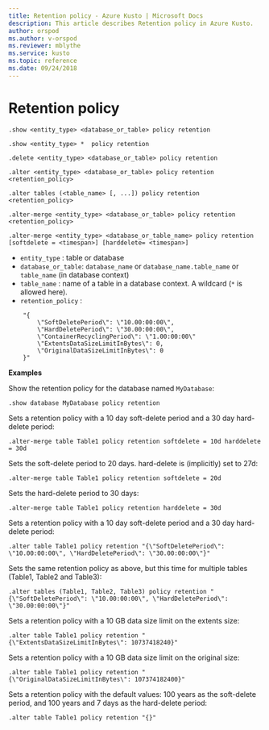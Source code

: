 ```yaml
---
title: Retention policy - Azure Kusto | Microsoft Docs
description: This article describes Retention policy in Azure Kusto.
author: orspod
ms.author: v-orspod
ms.reviewer: mblythe
ms.service: kusto
ms.topic: reference
ms.date: 09/24/2018
---
```

# Retention policy

```kusto
.show <entity_type> <database_or_table> policy retention

.show <entity_type> *  policy retention

.delete <entity_type> <database_or_table> policy retention

.alter <entity_type> <database_or_table> policy retention <retention_policy>

.alter tables (<table_name> [, ...]) policy retention <retention_policy>

.alter-merge <entity_type> <database_or_table> policy retention <retention_policy>

.alter-merge <entity_type> <database_or_table_name> policy retention [softdelete = <timespan>] [harddelete= <timespan>]
```

* `entity_type` : table or database
* `database_or_table`: `database_name` or `database_name.table_name` or `table_name` (in database context)
* `table_name` : name of a table in a database context.  A wildcard (`*` is allowed here).
* `retention_policy` :

```
    "{ 
        \"SoftDeletePeriod\": \"10.00:00:00\", 
        \"HardDeletePeriod\": \"30.00:00:00\", 
        \"ContainerRecyclingPeriod\": \"1.00:00:00\" 
        \"ExtentsDataSizeLimitInBytes\": 0,
        \"OriginalDataSizeLimitInBytes\": 0
    }" 
```

**Examples**

Show the retention policy for the database named `MyDatabase`:

```kusto
.show database MyDatabase policy retention
```

Sets a retention policy with a 10 day soft-delete period and a 30 day hard-delete period:

```kusto
.alter-merge table Table1 policy retention softdelete = 10d harddelete = 30d
```

Sets the soft-delete period to 20 days. hard-delete is (implicitly) set to 27d:

```kusto
.alter-merge table Table1 policy retention softdelete = 20d
```

Sets the hard-delete period to 30 days:

```kusto
.alter-merge table Table1 policy retention harddelete = 30d
```

Sets a retention policy with a 10 day soft-delete period and a 30 day hard-delete period:

```kusto
.alter table Table1 policy retention "{\"SoftDeletePeriod\": \"10.00:00:00\", \"HardDeletePeriod\": \"30.00:00:00\"}"
```

Sets the same retention policy as above, but this time for multiple tables (Table1, Table2 and Table3):

```kusto
.alter tables (Table1, Table2, Table3) policy retention "{\"SoftDeletePeriod\": \"10.00:00:00\", \"HardDeletePeriod\": \"30.00:00:00\"}"
```

Sets a retention policy with a 10 GB data size limit on the extents size:

```kusto
.alter table Table1 policy retention "{\"ExtentsDataSizeLimitInBytes\": 10737418240}"

```

Sets a retention policy with a 10 GB data size limit on the original size:

```kusto
.alter table Table1 policy retention "{\"OriginalDataSizeLimitInBytes\": 107374182400}"
```

Sets a retention policy with the default values: 100 years as the soft-delete period, and 100 years and 7 days as the hard-delete period:

```kusto
.alter table Table1 policy retention "{}"
```